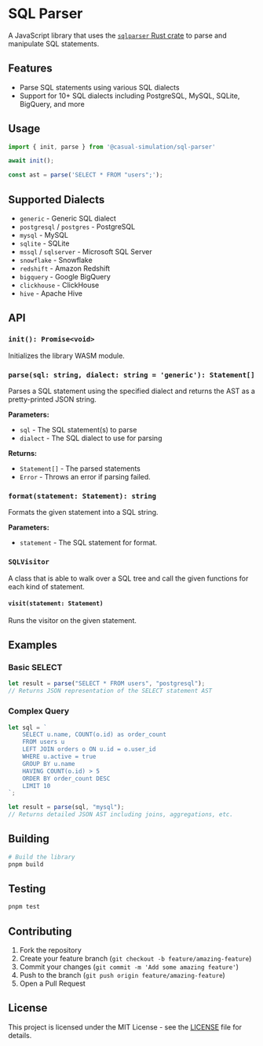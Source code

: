 # SQL Parser

A JavaScript library that uses the [`sqlparser` Rust crate](https://docs.rs/sqlparser/latest/sqlparser/index.html) to parse and manipulate SQL statements.

## Features

- Parse SQL statements using various SQL dialects
- Support for 10+ SQL dialects including PostgreSQL, MySQL, SQLite, BigQuery, and more

## Usage

```js
import { init, parse } from '@casual-simulation/sql-parser'

await init();

const ast = parse('SELECT * FROM "users";');
```

## Supported Dialects

- `generic` - Generic SQL dialect
- `postgresql` / `postgres` - PostgreSQL
- `mysql` - MySQL
- `sqlite` - SQLite
- `mssql` / `sqlserver` - Microsoft SQL Server
- `snowflake` - Snowflake
- `redshift` - Amazon Redshift
- `bigquery` - Google BigQuery
- `clickhouse` - ClickHouse
- `hive` - Apache Hive

## API

### `init(): Promise<void>`

Initializes the library WASM module.

### `parse(sql: string, dialect: string = 'generic'): Statement[]`

Parses a SQL statement using the specified dialect and returns the AST as a pretty-printed JSON string.

**Parameters:**
- `sql` - The SQL statement(s) to parse
- `dialect` - The SQL dialect to use for parsing

**Returns:**
- `Statement[]` - The parsed statements
- `Error` - Throws an error if parsing failed.

### `format(statement: Statement): string`

Formats the given statement into a SQL string.

**Parameters:**
-   `statement` - The SQL statement for format.

### `SQLVisitor`

A class that is able to walk over a SQL tree and call the given functions for each kind of statement.

#### `visit(statement: Statement)`

Runs the visitor on the given statement.

## Examples

### Basic SELECT
```js
let result = parse("SELECT * FROM users", "postgresql");
// Returns JSON representation of the SELECT statement AST
```

### Complex Query
```js
let sql = `
    SELECT u.name, COUNT(o.id) as order_count
    FROM users u
    LEFT JOIN orders o ON u.id = o.user_id
    WHERE u.active = true
    GROUP BY u.name
    HAVING COUNT(o.id) > 5
    ORDER BY order_count DESC
    LIMIT 10
`;

let result = parse(sql, "mysql");
// Returns detailed JSON AST including joins, aggregations, etc.
```

## Building

```bash
# Build the library
pnpm build
```

## Testing

```bash
pnpm test
```

## Contributing

1. Fork the repository
2. Create your feature branch (`git checkout -b feature/amazing-feature`)
3. Commit your changes (`git commit -m 'Add some amazing feature'`)
4. Push to the branch (`git push origin feature/amazing-feature`)
5. Open a Pull Request

## License

This project is licensed under the MIT License - see the [LICENSE](LICENSE) file for details.
